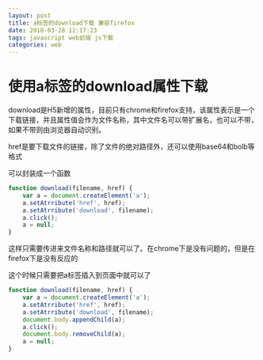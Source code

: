 ```yaml
---
layout: post
title: a标签的download下载 兼容firefox
date: 2018-03-28 12:17:23
tags: javascript web前端 js下载
categories: web
---
```


# 使用a标签的download属性下载

download是H5新增的属性，目前只有chrome和firefox支持，该属性表示是一个下载链接，并且属性值会作为文件名称，其中文件名可以带扩展名，也可以不带，如果不带则由浏览器自动识别。

href是要下载文件的链接，除了文件的绝对路径外，还可以使用base64和bolb等格式

可以封装成一个函数
```javascript
function download(filename, href) {
    var a = document.createElement('a');
    a.setAtrribute('href', href);
    a.setAtrribute('download', filename);
    a.click();
    a = null;
}
```
这样只需要传进来文件名称和路径就可以了。在chrome下是没有问题的，但是在firefox下是没有反应的

这个时候只需要把a标签插入到页面中就可以了

```javascript
function download(filename, href) {
    var a = document.createElement('a');
    a.setAtrribute('href', href);
    a.setAtrribute('download', filename);
    document.body.appendChild(a);
    a.click();
    document.body.removeChild(a);
    a = null;
}

```


